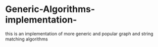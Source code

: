 # Generic-Algorithms-implementation-
this is an implementation of more generic and popular graph and string matching algorithms
